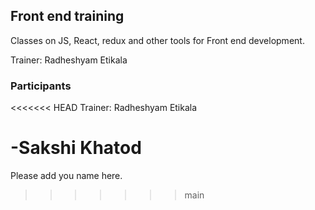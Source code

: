 ## Front end training

Classes on JS, React, redux and other tools for Front end development.

Trainer: Radheshyam Etikala


### Participants

<<<<<<< HEAD
Trainer: Radheshyam Etikala

-Sakshi Khatod
=======
Please add you name here.

>>>>>>> main

